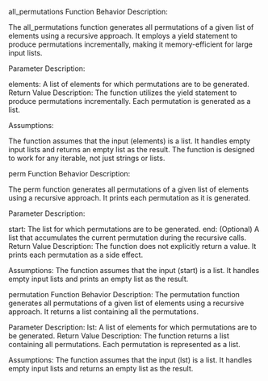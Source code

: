 all_permutations Function
Behavior Description:

The all_permutations function generates all permutations of a given list of elements using a recursive approach. It employs a yield statement to produce permutations incrementally, making it memory-efficient for large input lists.

Parameter Description:

elements: A list of elements for which permutations are to be generated.
Return Value Description:
The function utilizes the yield statement to produce permutations incrementally.
Each permutation is generated as a list.

Assumptions:

The function assumes that the input (elements) is a list.
It handles empty input lists and returns an empty list as the result.
The function is designed to work for any iterable, not just strings or lists.

perm Function
Behavior Description:

The perm function generates all permutations of a given list of elements using a recursive approach. It prints each permutation as it is generated.

Parameter Description:

start: The list for which permutations are to be generated.
end: (Optional) A list that accumulates the current permutation during the recursive calls.
Return Value Description:
The function does not explicitly return a value. It prints each permutation as a side effect.

Assumptions:
The function assumes that the input (start) is a list.
It handles empty input lists and prints an empty list as the result.

permutation Function
Behavior Description:
The permutation function generates all permutations of a given list of elements using a recursive approach. It returns a list containing all the permutations.

Parameter Description:
lst: A list of elements for which permutations are to be generated.
Return Value Description:
The function returns a list containing all permutations.
Each permutation is represented as a list.

Assumptions:
The function assumes that the input (lst) is a list.
It handles empty input lists and returns an empty list as the result.
